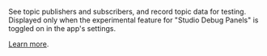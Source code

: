 See topic publishers and subscribers, and record topic data for testing. Displayed only when the experimental feature for "Studio Debug Panels" is toggled on in the app's settings.

[Learn more](https://foxglove.dev/docs/panels/studio-internals).
